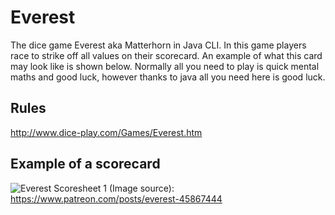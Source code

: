 # Everest
The dice game Everest aka Matterhorn in Java CLI.
In this game players race to strike off all values on their scorecard. An example of what this card may look like is shown below. Normally all you need to play is quick mental maths and good luck, however thanks to java all you need here is good luck.

## Rules
http://www.dice-play.com/Games/Everest.htm

## Example of a scorecard
![Everest Scoresheet 1](https://user-images.githubusercontent.com/72495327/121529930-cb99f580-c9f4-11eb-98c7-90201735d858.png)
(Image source): https://www.patreon.com/posts/everest-45867444

